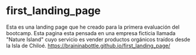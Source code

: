 # first_landing_page
Esta es una  landing page que he creado para la primera evaluación del bootcamp.  Esta pagina esta pensada en una empresa ficticia llamada "Nature Island"  cuyo servicio es vender productos orgánicos traídos desde la Isla de Chiloé.
https://braininabottle.github.io/first_landing_page/
